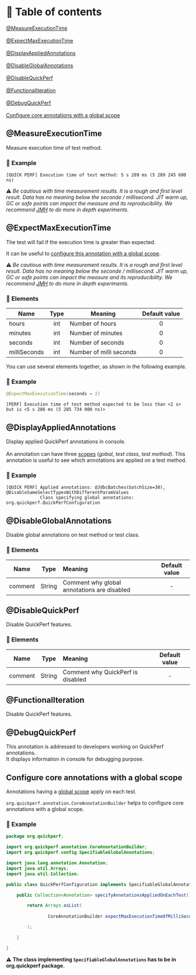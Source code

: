 # 🚩 Table of contents
[@MeasureExecutionTime](#MeasureExecutionTime) <br><br>
[@ExpectMaxExecutionTime](#ExpectMaxExecutionTime) <br><br>
[@DisplayAppliedAnnotations](#DisplayAppliedAnnotations) <br><br>
[@DisableGlobalAnnotations](#DisableGlobalAnnotations) <br><br>
[@DisableQuickPerf](#DisableQuickPerf) <br><br>
[@FunctionalIteration](#FunctionalIteration) <br><br>
[@DebugQuickPerf](#DebugQuickPerf) <br><br>
[Configure core annotations with a global scope](#Configure-core-annotations-with-a-global-scope)
## @MeasureExecutionTime
Measure execution time of test method.

### :mag_right: Example
```
[QUICK PERF] Execution time of test method: 5 s 289 ms (5 289 245 600 ns)
```

⚠️ *Be cautious  with time measurement results. It is a rough and first level result. Data has no meaning below the seconde / millisecond. JIT warm up, GC or safe points can impact the measure and its reproducibility. We recommend [JMH](https://openjdk.java.net/projects/code-tools/jmh/) to do more in depth experiments.* 


## @ExpectMaxExecutionTime

The test will fail if the execution time is greater than expected.

It can be useful to [configure this annotation with a global scope](https://github.com/quick-perf/doc/wiki/Core-annotations#mag_right-example-3).

⚠️ *Be cautious  with time measurement results. It is a rough and first level result. Data has no meaning below the seconde / millisecond. JIT warm up, GC or safe points can impact the measure and its reproducibility. We recommend [JMH](https://openjdk.java.net/projects/code-tools/jmh/) to do more in depth experiments.* 

### :wrench: Elements
|Name          |Type    | Meaning                 | Default value |
| ------------ |:------:|-----------------------|:-------------:|
| hours        | int    | Number of hours        |  0            |
| minutes      | int    | Number of minutes       |  0            |
| seconds      | int    | Number of seconds       |  0            |
| milliSeconds | int    | Number of milli seconds |  0            |

You can use several elements together, as shown in the following example.

### :mag_right: Example
```java
@ExpectMaxExecutionTime(seconds = 2)
```     

```
[PERF] Execution time of test method expected to be less than <2 s> but is <5 s 286 ms (5 285 734 000 ns)>
```  

## @DisplayAppliedAnnotations
Display applied QuickPerf annotations in console.<br><br>
An annotation can have three [scopes](https://github.com/quick-perf/doc/wiki/QuickPerf#Use-QuickPerf-annotations) (*gobal*, *test class*, *test method*). This annotation is useful to see which annotations are applied on a test method.

### :mag_right: Example
```
[QUICK PERF] Applied annotations: @JdbcBatches(batchSize=30), @DisableSameSelectTypesWithDifferentParamValues
             Class specifying global annotations: org.quickperf.QuickPerfConfiguration
```

## @DisableGlobalAnnotations
Disable global annotations on test method or test class.

### :wrench:  Elements
|Name     |Type    | Meaning                                   | Default value  |
| --------|:------:|:----------------------------------------  |:--------------:|
| comment | String |Comment why global annotations are disabled|      -         |


## @DisableQuickPerf
Disable QuickPerf features.

### :wrench: Elements
|Name     |Type    | Meaning                         | Default value  |
| --------|:------:|:--------------------------------|:--------------:|
| comment | String |Comment why QuickPerf is disabled|      -         |

## @FunctionalIteration
Disable QuickPerf features.

## @DebugQuickPerf
This annotation is addressed to developers working on QuickPerf annotations.<br>
It displays information in console for debugging purpose.

## Configure core annotations with a global scope
Annotations having a [global scope](https://github.com/quick-perf/doc/wiki/QuickPerf#annotation-scopes) apply on each test.

`org.quickperf.annotation.CoreAnnotationBuilder` helps to configure core annotations with a global scope.

### :mag_right: Example

```java
package org.quickperf;

import org.quickperf.annotation.CoreAnnotationBuilder;
import org.quickperf.config.SpecifiableGlobalAnnotations;

import java.lang.annotation.Annotation;
import java.util.Arrays;
import java.util.Collection;

public class QuickPerfConfiguration implements SpecifiableGlobalAnnotations {

    public Collection<Annotation> specifyAnnotationsAppliedOnEachTest() {

        return Arrays.asList(
          
                CoreAnnotationBuilder.expectMaxExecutionTimeOfMilliSeconds(500)

        );

    }

}
```

⚠️ **The class implementing `SpecifiableGlobalAnnotations` has to be in org.quickperf package.**